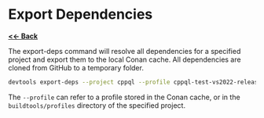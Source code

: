Export Dependencies
===================

[**<<- Back**](readme.md)

The export-deps command will resolve all dependencies for a specified project and export them to the local Conan cache.
All dependencies are cloned from GitHub to a temporary folder.

```sh
devtools export-deps --project cppql --profile cppql-test-vs2022-release
```

The `--profile` can refer to a profile stored in the Conan cache, or in the `buildtools/profiles` directory of the
specified project.
